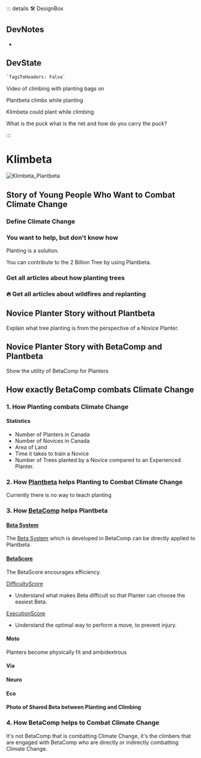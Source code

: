 ::: details 🛠 <dev>DesignBox</dev>

## DevNotes

-

## DevState

```py
`TagsToHeaders: False`
```


Video of climbing with planting bags on

Plantbeta climbs while planting

Klimbeta could plant while climbing

What is the puck what is the net and how do you carry the puck?

:::

# Klimbeta

![Klimbeta_Plantbeta](/Klimbeta_Plantbeta.png)

## Story of Young People Who Want to Combat Climate Change

### Define Climate Change

<!-- Use Second Person Perspective in the Stories -->

### You want to help, but don't know how

Planting is a solution.

You can contribute to the 2 Billion Tree by using Plantbeta.

### Get all articles about how planting trees

### 🔥 Get all articles about wildfires and replanting

## Novice Planter Story without Plantbeta

Explain what tree planting is from the perspective of a Novice Planter.

## Novice Planter Story with BetaComp and Plantbeta

Show the utility of BetaComp for Planters

## How exactly BetaComp combats Climate Change

### 1. How Planting combats Climate Change

#### Statistics

- Number of Planters in Canada
- Number of Novices in Canada
- Area of Land
- Time it takes to train a Novice
- Number of Trees planted by a Novice compared to an Experienced Planter.

### 2. How [Plantbeta](/guide/What/WhatPlantbeta) helps Planting to Combat Climate Change

Currently there is no way to teach planting

### 3. How [BetaComp](/guide/What/WhatBetaComp) helps Plantbeta

#### [Beta System](reference/Beta/WhatBetaSystem)

The [Beta System](reference/Beta/WhatBetaSystem) which is developed in BetaComp can be directly applied to Plantbeta.

#### [BetaScore](/reference/Score/Overview)

The BetaScore encourages efficiency.

[DifficultyScore](/reference/Score/Difficulty/Overview)

- Understand what makes Beta difficult so that Planter can choose the easiest Beta.

[ExecutionScore](/reference/Score)

- Understand the optimal way to perform a move, to prevent injury.

#### Moto

Planters become physically fit and ambidextrous

#### Via

#### Neuro

#### Eco

#### Photo of Shared Beta between Planting and Climbing

### 4. How BetaComp helps to Combat Climate Change

It's not BetaComp that is combatting Climate Change, it's the climbers that are engaged with BetaComp who are directly or indirectly combatting Climate Change.

